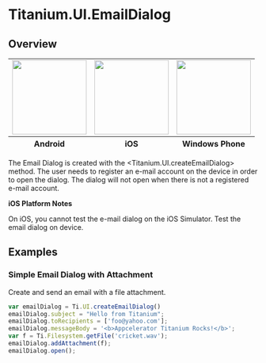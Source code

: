 # Titanium.UI.EmailDialog

<TypeHeader/>

## Overview

<table id="platformComparison">
  <tbody>
    <tr>
      <td><img src="images/emaildialog/emaildialog_android.png" height="150"/></td>
      <td><img src="images/emaildialog/emaildialog_ios.png" height="150"/></td>
      <td><img src="images/emaildialog/emaildialog_wp.png" height="150"/></td>
    </tr>
  </tbody>
  <tfoot>
    <tr>
      <th>Android</th>
      <th>iOS</th>
      <th>Windows Phone</th>
    </tr>
  <tfoot>
</table>

The Email Dialog is created with the <Titanium.UI.createEmailDialog> method. The user needs to
register an e-mail account on the device in order to open the dialog.  The dialog will not
open when there is not a registered e-mail account.

**iOS Platform Notes**

On iOS, you cannot test the e-mail dialog on the iOS Simulator. Test the email dialog on device.

## Examples

### Simple Email Dialog with Attachment

Create and send an email with a file attachment.

``` js
var emailDialog = Ti.UI.createEmailDialog()
emailDialog.subject = "Hello from Titanium";
emailDialog.toRecipients = ['foo@yahoo.com'];
emailDialog.messageBody = '<b>Appcelerator Titanium Rocks!</b>';
var f = Ti.Filesystem.getFile('cricket.wav');
emailDialog.addAttachment(f);
emailDialog.open();
```

<ApiDocs/>
